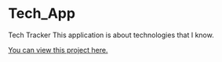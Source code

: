 # Tech_App
Tech Tracker
This application is about technologies that I know.

[You can view this project here.](https://xzalexzx.github.io/Tech_App/) 
